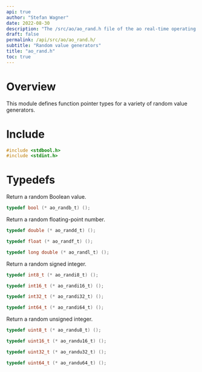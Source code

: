 ```yaml
---
api: true
author: "Stefan Wagner"
date: 2022-08-30
description: "The /src/ao/ao_rand.h file of the ao real-time operating system."
draft: false
permalink: /api/src/ao/ao_rand.h/
subtitle: "Random value generators"
title: "ao_rand.h"
toc: true
---
```


# Overview

This module defines function pointer types for a variety of random value generators.

# Include

```c
#include <stdbool.h>
#include <stdint.h>
```

# Typedefs

Return a random Boolean value.

```c
typedef bool (* ao_randb_t) ();
```

Return a random floating-point number.

```c
typedef double (* ao_randd_t) ();
```

```c
typedef float (* ao_randf_t) ();
```

```c
typedef long double (* ao_randl_t) ();
```

Return a random signed integer.

```c
typedef int8_t (* ao_randi8_t) ();
```

```c
typedef int16_t (* ao_randi16_t) ();
```

```c
typedef int32_t (* ao_randi32_t) ();
```

```c
typedef int64_t (* ao_randi64_t) ();
```

Return a random unsigned integer.

```c
typedef uint8_t (* ao_randu8_t) ();
```

```c
typedef uint16_t (* ao_randu16_t) ();
```

```c
typedef uint32_t (* ao_randu32_t) ();
```

```c
typedef uint64_t (* ao_randu64_t) ();
```
